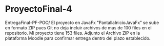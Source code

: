 # ProyectoFinal-4
EntregaFinal-PF-POO/
El proyecto en JavaFx "PantallaInicioJavaFx" se sube en formato ZIP pues Git no deja incluir archivos de mas de 100 files en el repositorio. Mi proyecto tiene 153 files.
Adjunto el Archivo ZIP en la plataforma Moodle para confirmar entrega dentro del plazo establecido.
